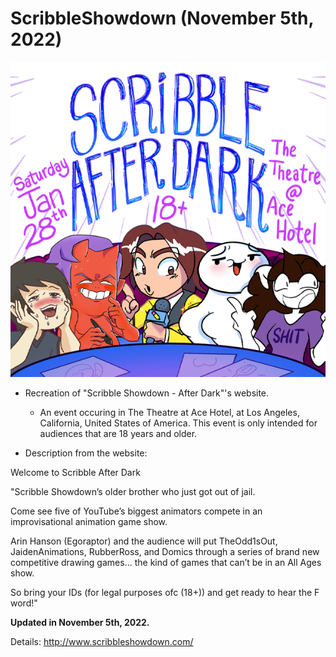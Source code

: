 # ScribbleShowdown (November 5th, 2022)
![title-scribble](https://github.com/theinsidersandrush/ScribbleShowdown/blob/c1d07884c3a4718753571b163f11caadd0fddc78/img/title-scribble.png)

- Recreation of "Scribble Showdown - After Dark"'s website. 
  - An event occuring in The Theatre at Ace Hotel, at Los Angeles, California, United States of America.
  This event is only intended for audiences that are 18 years and older.

- Description from the website:


Welcome to Scribble After Dark

"Scribble Showdown’s older brother who just got out of jail.

Come see five of YouTube’s biggest animators compete in an improvisational animation game show.

Arin Hanson (Egoraptor) and the audience will put TheOdd1sOut, JaidenAnimations, RubberRoss, and Domics through a series of brand new competitive drawing games… the kind of games that can’t be in an All Ages show.

So bring your IDs (for legal purposes ofc (18+)) and get ready to hear the F word!"


__Updated in November 5th, 2022.__

Details: http://www.scribbleshowdown.com/
